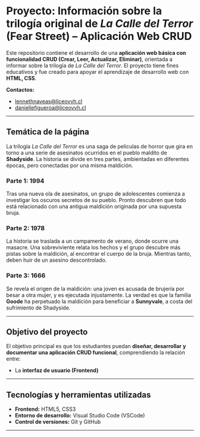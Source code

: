 #  Proyecto: Información sobre la trilogía original de *La Calle del Terror* (Fear Street) – Aplicación Web CRUD

Este repositorio contiene el desarrollo de una **aplicación web básica con funcionalidad CRUD (Crear, Leer, Actualizar, Eliminar)**, orientada a informar sobre la trilogía de *La Calle del Terror*. El proyecto tiene fines educativos y fue creado para apoyar el aprendizaje de desarrollo web con **HTML, CSS**.

**Contactos:**
- lennethnaveas@liceovvh.cl  
- daniellefigueroa@liceovvh.cl

---

## Temática de la página

La trilogía *La Calle del Terror* es una saga de películas de horror que gira en torno a una serie de asesinatos ocurridos en el pueblo maldito de **Shadyside**. La historia se divide en tres partes, ambientadas en diferentes épocas, pero conectadas por una misma maldición.

### Parte 1: 1994
Tras una nueva ola de asesinatos, un grupo de adolescentes comienza a investigar los oscuros secretos de su pueblo. Pronto descubren que todo está relacionado con una antigua maldición originada por una supuesta bruja.

### Parte 2: 1978
La historia se traslada a un campamento de verano, donde ocurre una masacre. Una sobreviviente relata los hechos y el grupo descubre más pistas sobre la maldición, al encontrar el cuerpo de la bruja. Mientras tanto, deben huir de un asesino descontrolado.

### Parte 3: 1666
Se revela el origen de la maldición: una joven es acusada de brujería por besar a otra mujer, y es ejecutada injustamente. La verdad es que la familia **Goode** ha perpetuado la maldición para beneficiar a **Sunnyvale**, a costa del sufrimiento de Shadyside.

---

##  Objetivo del proyecto

El objetivo principal es que los estudiantes puedan **diseñar, desarrollar y documentar una aplicación CRUD funcional**, comprendiendo la relación entre:

- La **interfaz de usuario (Frontend)**

---

##  Tecnologías y herramientas utilizadas

- **Frontend:** HTML5, CSS3    
- **Entorno de desarrollo:** Visual Studio Code (VSCode)  
- **Control de versiones:** Git y GitHub  

---



